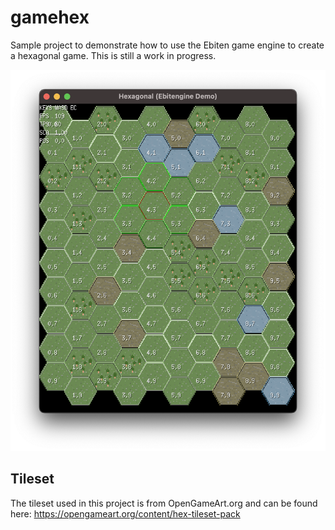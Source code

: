 # gamehex

Sample project to demonstrate how to use the Ebiten game engine to create a hexagonal game. This is still a work in progress.

![alt text](https://raw.githubusercontent.com/Flokey82/go_gens/master/gamehex/images/rgb.png "Hexagonal Game Demo")

## Tileset

The tileset used in this project is from OpenGameArt.org and can be found here:
https://opengameart.org/content/hex-tileset-pack
